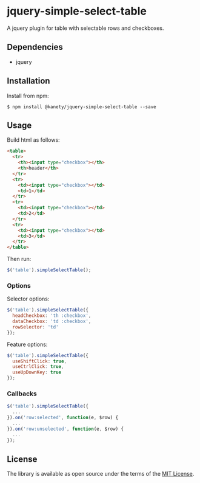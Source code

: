 # jquery-simple-select-table

A jquery plugin for table with selectable rows and checkboxes.

## Dependencies

* jquery

## Installation

Install from npm:

    $ npm install @kanety/jquery-simple-select-table --save

## Usage

Build html as follows:

```html
<table>
  <tr>
    <th><input type="checkbox"></th>
    <th>header</th>
  </tr>
  <tr>
    <td><input type="checkbox"></td>
    <td>1</td>
  </tr>
  <tr>
    <td><input type="checkbox"></td>
    <td>2</td>
  </tr>
  <tr>
    <td><input type="checkbox"></td>
    <td>3</td>
  </tr>
</table>
```

Then run:

```javascript
$('table').simpleSelectTable();
```

### Options

Selector options:

```javascript
$('table').simpleSelectTable({
  headCheckbox: 'th :checkbox',
  dataCheckbox: 'td :checkbox',
  rowSelector: 'td'
});
```

Feature options:

```javascript
$('table').simpleSelectTable({
  useShiftClick: true,
  useCtrlClick: true,
  useUpDownKey: true
});
```

### Callbacks

```javascript
$('table').simpleSelectTable({
  ...
}).on('row:selected', function(e, $row) {
  ...
}).on('row:unselected', function(e, $row) {
  ...
});
```

## License

The library is available as open source under the terms of the [MIT License](http://opensource.org/licenses/MIT).
